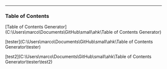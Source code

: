 -----------
### Table of Contents

[Table of Contents Generator](C:\Users\marco\Documents\GitHub\small\ahk\Table of Contents Generator)

[tester](C:\Users\marco\Documents\GitHub\small\ahk\Table of Contents Generator\tester)

[test2](C:\Users\marco\Documents\GitHub\small\ahk\Table of Contents Generator\tester\test2)
